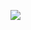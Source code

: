 ![](https://github.com/aditya-agr/Machine-Learning-Specialization/blob/10895418df442d0136c0d3d4d085351225999637/C3%20-%20Unsupervised%20Learning,%20Recommenders,%20Reinforcement%20Learning/week1/Practice%20Quiz:%20Clustering/ss1.png)
